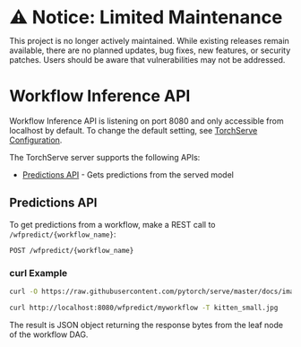 <font size="6" style="font-weight: bold;"> ⚠️ Notice: Limited Maintenance </font>

This project is no longer actively maintained. While existing releases remain available, there are no planned updates, bug fixes, new features, or security patches. Users should be aware that vulnerabilities may not be addressed.

# Workflow Inference API

Workflow Inference API is listening on port 8080 and only accessible from localhost by default. To change the default setting, see [TorchServe Configuration](configuration.md).

The TorchServe server supports the following APIs:

* [Predictions API](#predictions-api) - Gets predictions from the served model

## Predictions API

To get predictions from a workflow, make a REST call to `/wfpredict/{workflow_name}`:

`POST /wfpredict/{workflow_name}`

### curl Example

```bash
curl -O https://raw.githubusercontent.com/pytorch/serve/master/docs/images/kitten_small.jpg

curl http://localhost:8080/wfpredict/myworkflow -T kitten_small.jpg
```

The result is JSON object returning the response bytes from the leaf node of the workflow DAG.
